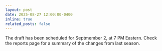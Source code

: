 ```yaml
---
layout: post
date: 2025-08-27 12:00:00-0400
inline: true
related_posts: false
---
```


The draft has been scheduled for Septmember 2, at 7 PM Eastern. Check the reports page for a summary of the changes from last season. 